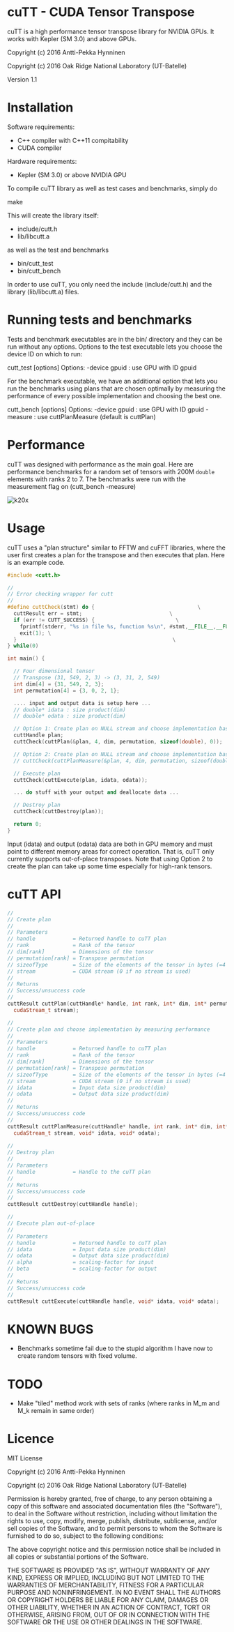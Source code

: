 cuTT - CUDA Tensor Transpose
============================

cuTT is a high performance tensor transpose library for NVIDIA GPUs. It works with Kepler (SM 3.0) and above GPUs.

Copyright (c) 2016 Antti-Pekka Hynninen

Copyright (c) 2016 Oak Ridge National Laboratory (UT-Batelle)

Version 1.1

Installation
============

Software requirements:
 * C++ compiler with C++11 compitability
 * CUDA compiler

Hardware requirements:
 * Kepler (SM 3.0) or above NVIDIA GPU

To compile cuTT library as well as test cases and benchmarks, simply do

make

This will create the library itself:

 * include/cutt.h
 * lib/libcutt.a

as well as the test and benchmarks

 * bin/cutt_test
 * bin/cutt_bench

In order to use cuTT, you only need the include (include/cutt.h) and the library (lib/libcutt.a) files.

Running tests and benchmarks
============================

Tests and benchmark executables are in the bin/ directory and they can be run without any options.
Options to the test executable lets you choose the device ID on which to run:

cutt_test [options]
Options:
-device gpuid : use GPU with ID gpuid

For the benchmark executable, we have an additional option that lets you run the benchmarks using
plans that are chosen optimally by measuring the performance of every possible implementation and
choosing the best one.

cutt_bench [options]
Options:
-device gpuid : use GPU with ID gpuid
-measure      : use cuttPlanMeasure (default is cuttPlan)

Performance
===========

cuTT was designed with performance as the main goal. Here are performance benchmarks for a random set of tensors with 200M `double` elements with ranks 2 to 7. The benchmarks were run with the measurement flag on
(cutt_bench -measure)

![k20x](https://raw.githubusercontent.com/ap-hynninen/cutt/master/doc/k20x_bench.png)

<!-- ![k40m](https://raw.githubusercontent.com/ap-hynninen/cutt/master/doc/bw_k40m_july1_2016.png)
 -->

<!-- ![titanx](https://raw.githubusercontent.com/ap-hynninen/cutt/master/doc/bw_titanx.png)
 -->

Usage
=====

cuTT uses a "plan structure" similar to FFTW and cuFFT libraries, where the
user first creates a plan for the transpose and then executes that plan.
Here is an example code.

```c++
#include <cutt.h>

//
// Error checking wrapper for cutt
//
#define cuttCheck(stmt) do {                                 \
  cuttResult err = stmt;                            \
  if (err != CUTT_SUCCESS) {                          \
    fprintf(stderr, "%s in file %s, function %s\n", #stmt,__FILE__,__FUNCTION__); \
    exit(1); \
  }                                                  \
} while(0)

int main() {

  // Four dimensional tensor
  // Transpose (31, 549, 2, 3) -> (3, 31, 2, 549)
  int dim[4] = {31, 549, 2, 3};
  int permutation[4] = {3, 0, 2, 1};

  .... input and output data is setup here ...
  // double* idata : size product(dim)
  // double* odata : size product(dim)

  // Option 1: Create plan on NULL stream and choose implementation based on heuristics
  cuttHandle plan;
  cuttCheck(cuttPlan(&plan, 4, dim, permutation, sizeof(double), 0));

  // Option 2: Create plan on NULL stream and choose implementation based on performance measurements
  // cuttCheck(cuttPlanMeasure(&plan, 4, dim, permutation, sizeof(double), 0, idata, odata));

  // Execute plan
  cuttCheck(cuttExecute(plan, idata, odata));

  ... do stuff with your output and deallocate data ...

  // Destroy plan
  cuttCheck(cuttDestroy(plan));

  return 0;
}
```

Input (idata) and output (odata) data are both in GPU memory and must point to different
memory areas for correct operation. That is, cuTT only currently supports out-of-place
transposes. Note that using Option 2 to create the plan can take up some time especially
for high-rank tensors.

cuTT API
========

```c++
//
// Create plan
//
// Parameters
// handle            = Returned handle to cuTT plan
// rank              = Rank of the tensor
// dim[rank]         = Dimensions of the tensor
// permutation[rank] = Transpose permutation
// sizeofType        = Size of the elements of the tensor in bytes (=4 or 8)
// stream            = CUDA stream (0 if no stream is used)
//
// Returns
// Success/unsuccess code
// 
cuttResult cuttPlan(cuttHandle* handle, int rank, int* dim, int* permutation, size_t sizeofType,
  cudaStream_t stream);

//
// Create plan and choose implementation by measuring performance
//
// Parameters
// handle            = Returned handle to cuTT plan
// rank              = Rank of the tensor
// dim[rank]         = Dimensions of the tensor
// permutation[rank] = Transpose permutation
// sizeofType        = Size of the elements of the tensor in bytes (=4 or 8)
// stream            = CUDA stream (0 if no stream is used)
// idata             = Input data size product(dim)
// odata             = Output data size product(dim)
//
// Returns
// Success/unsuccess code
// 
cuttResult cuttPlanMeasure(cuttHandle* handle, int rank, int* dim, int* permutation, size_t sizeofType,
  cudaStream_t stream, void* idata, void* odata);
  
//
// Destroy plan
//
// Parameters
// handle            = Handle to the cuTT plan
// 
// Returns
// Success/unsuccess code
//
cuttResult cuttDestroy(cuttHandle handle);

//
// Execute plan out-of-place
//
// Parameters
// handle            = Returned handle to cuTT plan
// idata             = Input data size product(dim)
// odata             = Output data size product(dim)
// alpha             = scaling-factor for input
// beta              = scaling-factor for output
// 
// Returns
// Success/unsuccess code
//
cuttResult cuttExecute(cuttHandle handle, void* idata, void* odata);
```

KNOWN BUGS
==========
 * Benchmarks sometime fail due to the stupid algorithm I have now to create
 random tensors with fixed volume.

TODO
====
 * Make "tiled" method work with sets of ranks (where ranks in M_m and M_k remain in same order)

Licence
=======

MIT License

Copyright (c) 2016 Antti-Pekka Hynninen

Copyright (c) 2016 Oak Ridge National Laboratory (UT-Batelle)

Permission is hereby granted, free of charge, to any person obtaining a copy
of this software and associated documentation files (the "Software"), to deal
in the Software without restriction, including without limitation the rights
to use, copy, modify, merge, publish, distribute, sublicense, and/or sell
copies of the Software, and to permit persons to whom the Software is
furnished to do so, subject to the following conditions:

The above copyright notice and this permission notice shall be included in all
copies or substantial portions of the Software.

THE SOFTWARE IS PROVIDED "AS IS", WITHOUT WARRANTY OF ANY KIND, EXPRESS OR
IMPLIED, INCLUDING BUT NOT LIMITED TO THE WARRANTIES OF MERCHANTABILITY,
FITNESS FOR A PARTICULAR PURPOSE AND NONINFRINGEMENT. IN NO EVENT SHALL THE
AUTHORS OR COPYRIGHT HOLDERS BE LIABLE FOR ANY CLAIM, DAMAGES OR OTHER
LIABILITY, WHETHER IN AN ACTION OF CONTRACT, TORT OR OTHERWISE, ARISING FROM,
OUT OF OR IN CONNECTION WITH THE SOFTWARE OR THE USE OR OTHER DEALINGS IN THE
SOFTWARE.
